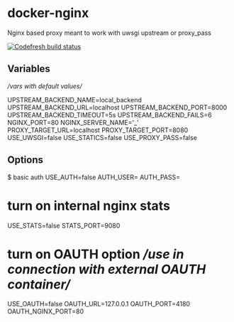 docker-nginx
============

Nginx based proxy meant to work with uwsgi upstream or proxy_pass

[![Codefresh build status]( https://g.codefresh.io/api/badges/build?repoOwner=Tivix&repoName=docker-nginx&branch=master&pipelineName=docker-nginx&accountName=tivix&key=eyJhbGciOiJIUzI1NiJ9.NTgzNDViNTkyZWRiOGYwMTAwZTllYWNk.N-gEtemnze6Sz5dmxpN0dcZ8Ev6oSdyiXDpbCy_TClI&type=cf-1)]( https://g.codefresh.io/repositories/Tivix/docker-nginx/builds?filter=trigger:build;branch:master;service:5a6097ecd6addc0001813e45~docker-nginx)

Variables
---------

_/vars with default values/_

UPSTREAM_BACKEND_NAME=local_backend
UPSTREAM_BACKEND_URL=localhost
UPSTREAM_BACKEND_PORT=8000
UPSTREAM_BACKEND_TIMEOUT=5s
UPSTREAM_BACKEND_FAILS=6
NGINX_PORT=80
NGINX_SERVER_NAME='_'
PROXY_TARGET_URL=localhost
PROXY_TARGET_PORT=8080
USE_UWSGI=false
USE_STATICS=false
USE_PROXY_PASS=false

Options
-------
$ basic auth
USE_AUTH=false
AUTH_USER=
AUTH_PASS=

# turn on internal nginx stats
USE_STATS=false
STATS_PORT=9080

# turn on OAUTH option _/use in connection with external OAUTH container/_
USE_OAUTH=false
OAUTH_URL=127.0.0.1
OAUTH_PORT=4180
OAUTH_NGINX_PORT=80
